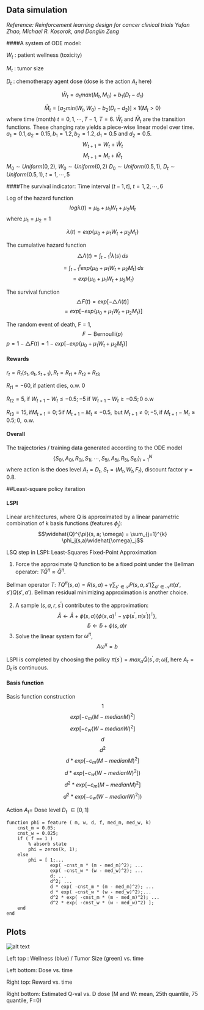 ## Data simulation

*Reference: Reinforcement learning design for cancer clinical trialsYufan Zhao, Michael R. Kosorok, and Donglin Zeng*


####A system of ODE model: 

$W_t$ : patient wellness (toxicity)

$M_t$ : tumor size

$D_t$ : chemotherapy agent dose (dose is the action $A_t$ here)

$$\bar{W}_t = a_1 max (M_t, M_0) + b_1 (D_t - d_1) $$

$$\bar{M}_t = [a_2 min(W_t, W_0) - b_2 (D_t - d_2)] \times 1 (M_t >0)$$
where time (month) $t= 0, 1,\cdots, T-1$, $T=6$. $\bar{W}_t$ and $\bar{M}_t$ are the transition functions. These changing rate yields a piece-wise linear model over time. 
$a_1 = 0.1, a_2 = 0.15, b_1 = 1.2, b_2 = 1.2, d_1 = 0.5$ and $d_2 = 0.5$. 
$$W_{t+1} = W_t + \bar{W}_t$$
$$M_{t+1} = M_t + \bar{M}_t$$
$M_0 \sim Uniform(0, 2)$, $W_0 \sim Uniform(0, 2)$
$D_0 \sim Uniform(0.5, 1)$, $D_t\sim Uniform(0.5, 1), t = 1, \cdots, 5$

####The survival indicator:
Time interval $(t -1, t]$, $t = 1, 2, \cdots,6$

Log of the hazard function
$$log \lambda(t) = \mu_0 + \mu_1 W_t + \mu_2 M_t$$
where $\mu_1 = \mu_2 = 1$

$$\lambda(t) = exp\{ \mu_0 + \mu_1 W_t + \mu_2 M_t\}$$

The cumulative hazard function
$$ \triangle \Lambda(t) = \int_{t-1}^t \lambda(s) \,ds$$
$$= \int_{t-1}^t exp\{ \mu_0 + \mu_1 W_t + \mu_2 M_t\} \,ds$$
$$=exp\{ \mu_0 + \mu_1 W_t + \mu_2 M_t\}$$

The survival function
$$\triangle F(t) = exp [ - \triangle \Lambda(t)]$$
$$ = exp[ - exp\{ \mu_0 + \mu_1 W_t + \mu_2 M_t\} ]$$

The random event of death, F = 1, $$F \sim \text{Bernoulli}(p) $$
$p = 1 - \triangle F(t) = 1 -exp[ - exp\{ \mu_0 + \mu_1 W_t + \mu_2 M_t\} ]$

#### Rewards
$r_t = R_t(s_t, a_t, s_{t+1}), R_t = R_{t1} + R_{t2} + R_{t3}$

$R_{t1} = -60, \text{if patient dies, o.w. 0}$ 

$R_{t2} = 5, \text{if }W_{t+1} -W_{t} \le -0.5; -5 \text{ if }W_{t+1} -W_{t} \ge -0.5; 0 \text{ o.w}$

$R_{t3} = 15,\text{if} M_{t+1} = 0; 5 \text{if }M_{t+1} -M_{t} \le -0.5,\text{ but }M_{t+1} \neq 0 ; -5 , \text{if }M_{t+1} -M_{t} \ge 0.5; 0, \text{ o.w.}$

#### Overall 
The trajectories / training data generated according to the ODE model 
$$\{S_{0i}, A_{0i}, R_{0i}, S_{1i},\cdots,S_{5i}, A_{5i}, R_{5i}, S_{6i} \}_{i=1}^N$$
where action is the does level $A_t = D_t$, $S_t = (M_t, W_t, F_t)$, discount factor $\gamma =0.8$.

##Least-square policy iteration

#### LSPI
Linear architectures, where Q is approximated by a linear parametric combination of k basis functions (features $\phi_j$): $$\widehat{Q}^{\pi}(s, a; \omega) = \sum_{j=1}^{k} \phi_j(s,a)\widehat{\omega}_j$$
 
 LSQ step in LSPI: Least-Squares Fixed-Point Approximation
 
1. Force the approximate Q function to be a fixed point under the Bellman operator: $T\widehat{Q}^{\pi} \approx  \widehat{Q}^{\pi}$.

 Bellman operator $T$: $TQ^{\pi}(s,a) = R(s,a) + \gamma \sum_{ s' \in \mathcal{S}} P(s,a,s')\sum_{ a' \in \mathcal{A}} \pi(a',s')Q(s',a')$. Bellman residual minimizing approximation is another choice.

2. A sample $(s, a, r, s^{\prime})$ contributes to the approximation:
			$$\widehat{A} \leftarrow \widehat{A} + \phi(s,a)\{ \phi(s,a)^\intercal - \gamma\phi(s^{\prime},\pi(s^{\prime}))^\intercal \},$$
			 $$\widehat{b} \leftarrow \widehat{b} + \phi(s,a)r$$
3. Solve the linear system for $\omega^{\pi}$, 
			$$ A\omega^{\pi} = b$$
			
LSPI is completed by choosing the policy $\pi(s^{\prime}) = max_a \widehat{Q}(s^{\prime},a;\widehat{\omega})$, here $A_t = D_t$ is continuous.

#### Basis function 

Basis function construction
$$1$$
$$exp[ - c_m (M - median{M})^2]$$
$$ exp[ - c_w(W - median{W})^2]$$ 
$$d$$
$$d^2$$ 
$$d * exp[ - c_m (M - median{M})^2]$$
$$d * exp[ - c_w(W - median{W})^2])$$
$$d^2 * exp[ - c_m (M - median{M})^2]$$
$$d^2 * exp[ - c_w(W - median{W})^2])$$

Action $A_t$= Dose level  $D_t$ $\in [0,1]$

```
function phi = feature ( m, w, d, f, med_m, med_w, k)
    cnst_m = 0.05;
    cnst_w = 0.025;
    if ( f == 1 )
        % absorb state
        phi = zeros(k, 1);
    else
        phi = [ 1;... 
                exp( -cnst_m * (m - med_m)^2); ...
                exp( -cnst_w * (w - med_w)^2); ...
                d; ...
                d^2; ...
                d * exp( -cnst_m * (m - med_m)^2); ...
                d * exp( -cnst_w * (w - med_w)^2);...
                d^2 * exp( -cnst_m * (m - med_m)^2); ...
                d^2 * exp( -cnst_w * (w - med_w)^2) ];
    end
end
```
## Plots

![alt text](/Users/shuping.ruan/Dropbox/1_Research/constrained-optimal-regime-1/inf-stage-sim-dropbox/test.tiff)

Left top : Wellness (blue) / Tumor Size (green) vs. time

Left bottom: Dose vs. time

Right top: Reward vs. time

Right bottom: Estimated Q-val vs. D dose (M and W: mean, 25th quantile, 75 quantile, F=0)

